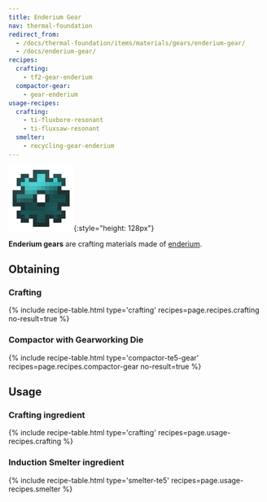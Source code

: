 ```yaml
---
title: Enderium Gear
nav: thermal-foundation
redirect_from:
  - /docs/thermal-foundation/items/materials/gears/enderium-gear/
  - /docs/enderium-gear/
recipes:
  crafting:
    - tf2-gear-enderium
  compactor-gear:
    - gear-enderium
usage-recipes:
  crafting:
    - ti-fluxbore-resonant
    - ti-fluxsaw-resonant
  smelter:
    - recycling-gear-enderium
---
```


![Enderium gear](/assets/images/thermal-foundation/gear-enderium.png){:style="height: 128px"}


**Enderium gears** are crafting materials made of
[enderium](/docs/thermal-foundation/enderium-ingot/).


Obtaining
---------

### Crafting
{% include recipe-table.html type='crafting' recipes=page.recipes.crafting no-result=true %}

### Compactor with Gearworking Die
{% include recipe-table.html type='compactor-te5-gear' recipes=page.recipes.compactor-gear no-result=true %}


Usage
-----

### Crafting ingredient
{% include recipe-table.html type='crafting' recipes=page.usage-recipes.crafting %}

### Induction Smelter ingredient
{% include recipe-table.html type='smelter-te5' recipes=page.usage-recipes.smelter %}
